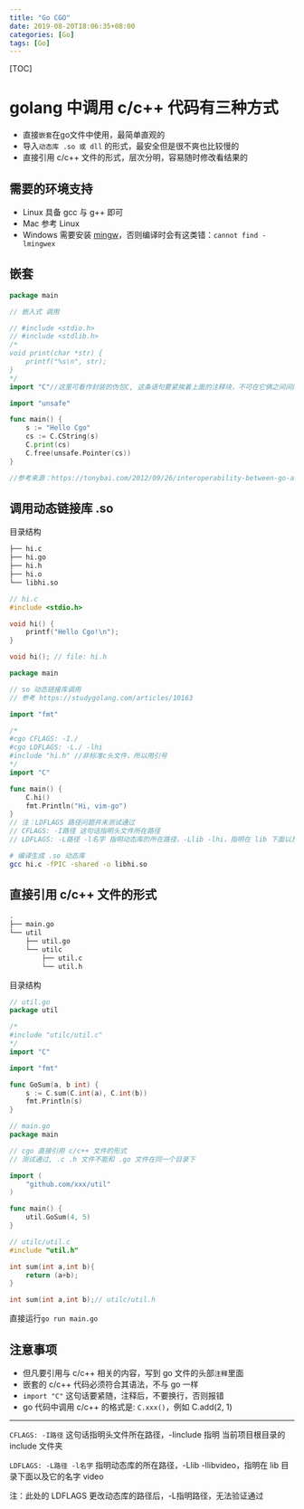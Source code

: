 ```yaml
---
title: "Go CGO"
date: 2019-08-20T18:06:35+08:00
categories: [Go]
tags: [Go]
---
```


[TOC]

# golang 中调用 c/c++ 代码有三种方式

- 直接`嵌套`在go文件中使用，最简单直观的
- 导入`动态库 .so 或 dll` 的形式，最安全但是很不爽也比较慢的
- 直接引用 c/c++ 文件的形式，层次分明，容易随时修改看结果的

## 需要的环境支持

- Linux 具备 gcc 与 g++ 即可
- Mac 参考 Linux
- Windows 需要安装 [mingw](https://link.juejin.im/?target=http%3A%2F%2Fwww.mingw.org%2F)，否则编译时会有这类错：`cannot find -lmingwex`

## 嵌套

```go
package main

// 嵌入式 调用

// #include <stdio.h>
// #include <stdlib.h>
/*
void print(char *str) {
    printf("%s\n", str);
}
*/
import "C"//这里可看作封装的伪包C, 这条语句要紧挨着上面的注释块，不可在它俩之间间隔空行！

import "unsafe"

func main() {
	s := "Hello Cgo"
	cs := C.CString(s)
	C.print(cs)
	C.free(unsafe.Pointer(cs))
}

//参考来源：https://tonybai.com/2012/09/26/interoperability-between-go-and-c/
```

## 调用动态链接库 .so

目录结构

```sh
├── hi.c
├── hi.go
├── hi.h
├── hi.o
└── libhi.so
```

```c
// hi.c
#include <stdio.h>

void hi() {
    printf("Hello Cgo!\n");
}
```

```c
void hi(); // file: hi.h
```

```go
package main

// so 动态链接库调用
// 参考 https://studygolang.com/articles/10163

import "fmt"

/*
#cgo CFLAGS: -I./
#cgo LDFLAGS: -L./ -lhi
#include "hi.h" //非标准c头文件，所以用引号
*/
import "C"

func main() {
	C.hi()
	fmt.Println("Hi, vim-go")
}
// 注：LDFLAGS 路径问题并未测试通过
// CFLAGS: -I路径 这句话指明头文件所在路径
// LDFLAGS: -L路径 -l名字 指明动态库的所在路径，-Llib -lhi，指明在 lib 下面以及它的名字 hi
```

```sh
# 编译生成 .so 动态库
gcc hi.c -fPIC -shared -o libhi.so
```

## 直接引用 c/c++ 文件的形式

```sh
.
├── main.go
└── util
    ├── util.go
    └── utilc
        ├── util.c
        └── util.h
```

目录结构

```go
// util.go
package util

/*
#include "utilc/util.c"
*/
import "C"

import "fmt"

func GoSum(a, b int) {
	s := C.sum(C.int(a), C.int(b))
	fmt.Println(s)
}

```

```go
// main.go
package main

// cgo 直接引用 c/c++ 文件的形式
// 测试通过, .c .h 文件不能和 .go 文件在同一个目录下

import (
	"github.com/xxx/util"
)

func main() {
	util.GoSum(4, 5)
}
```

```c
// utilc/util.c
#include "util.h"

int sum(int a,int b){
    return (a+b);
}
```

```c
int sum(int a,int b);// utilc/util.h
```

直接运行`go run main.go`

## 注意事项

- 但凡要引用与 c/c++ 相关的内容，写到 go 文件的头部`注释`里面
- 嵌套的 c/c++ 代码必须符合其语法，不与 go 一样
- `import "C"` 这句话要紧随，注释后，不要换行，否则报错
- go 代码中调用 c/c++ 的格式是: `C.xxx()`，例如 C.add(2, 1)

---

`CFLAGS: -I路径` 这句话指明头文件所在路径，-Iinclude 指明 当前项目根目录的 include 文件夹

`LDFLAGS: -L路径 -l名字` 指明动态库的所在路径，-Llib -llibvideo，指明在 lib 目录下面以及它的名字 video

注：此处的 LDFLAGS 更改动态库的路径后，-L指明路径，无法验证通过

